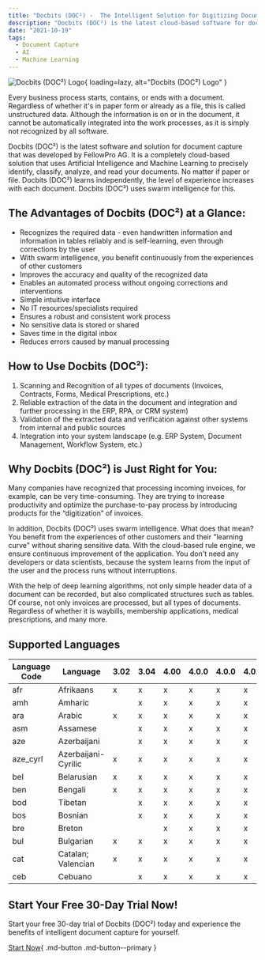 ```yaml
---
title: "Docbits (DOC²) -  The Intelligent Solution for Digitizing Documents"
description: "Docbits (DOC²) is the latest cloud-based software for document capture that uses AI and machine learning to precisely identify, classify, analyze, and read your documents. Start your free 30-day trial now!"
date: "2021-10-19"
tags:
  - Document Capture
  - AI
  - Machine Learning
---
```




![Docbits (DOC²) Logo](/_images/docbits/doc2-1024x415.png){ loading=lazy, alt="Docbits (DOC²) Logo" }

Every business process starts, contains, or ends with a document. Regardless of whether it's in paper form or already as a file, this is called unstructured data. Although the information is on or in the document, it cannot be automatically integrated into the work processes, as it is simply not recognized by all software.

Docbits (DOC²) is the latest software and solution for document capture that was developed by FellowPro AG. It is a completely cloud-based solution that uses Artificial Intelligence and Machine Learning to precisely identify, classify, analyze, and read your documents. No matter if paper or file. Docbits (DOC²) learns independently, the level of experience increases with each document. Docbits (DOC²) uses swarm intelligence for this.

## The Advantages of Docbits (DOC²) at a Glance:

* Recognizes the required data - even handwritten information and information in tables reliably and is self-learning, even through corrections by the user
* With swarm intelligence, you benefit continuously from the experiences of other customers
* Improves the accuracy and quality of the recognized data
* Enables an automated process without ongoing corrections and interventions
* Simple intuitive interface
* No IT resources/specialists required
* Ensures a robust and consistent work process
* No sensitive data is stored or shared
* Saves time in the digital inbox
* Reduces errors caused by manual processing

## How to Use Docbits (DOC²):

1. Scanning and Recognition of all types of documents (Invoices, Contracts, Forms, Medical Prescriptions, etc.)
2. Reliable extraction of the data in the document and integration and further processing in the ERP, RPA, or CRM system)
3. Validation of the extracted data and verification against other systems from internal and public sources
4. Integration into your system landscape (e.g. ERP System, Document Management, Workflow System, etc.)

## Why Docbits (DOC²) is Just Right for You:

Many companies have recognized that processing incoming invoices, for example, can be very time-consuming. They are trying to increase productivity and optimize the purchase-to-pay process by introducing products for the “digitization” of invoices.

In addition, Docbits (DOC²) uses swarm intelligence. What does that mean? You benefit from the experiences of other customers and their "learning curve" without sharing sensitive data. With the cloud-based rule engine, we ensure continuous improvement of the application. You don't need any developers or data scientists, because the system learns from the input of the user and the process runs without interruptions.

With the help of deep learning algorithms, not only simple header data of a document can be recorded, but also complicated structures such as tables. Of course, not only invoices are processed, but all types of documents. Regardless of whether it is waybills, membership applications, medical prescriptions, and many more.

## Supported Languages

| Language Code | Language            | 3.02 | 3.04 | 4.00 | 4.0.0 | 4.0.0 | 4.0.0 |
|---------------|---------------------|------|------|------|-------|-------|-------|
| afr           | Afrikaans           | x    | x    | x    | x     | x     | x     |
| amh           | Amharic             |      | x    | x    | x     | x     | x     |
| ara           | Arabic              | x    | x    | x    | x     | x     | x     |
| asm           | Assamese            |      | x    | x    | x     | x     | x     |
| aze           | Azerbaijani         |      | x    | x    | x     | x     | x     |
| aze_cyrl      | Azerbaijani-Cyrilic | x    | x    | x    | x     | x     | x     |
| bel           | Belarusian          | x    | x    | x    | x     | x     | x     |
| ben           | Bengali             | x    | x    | x    | x     | x     | x     |
| bod           | Tibetan             |      | x    | x    | x     | x     | x     |
| bos           | Bosnian             |      | x    | x    | x     | x     | x     |
| bre           | Breton              |      |      | x    | x     | x     | x     |
| bul           | Bulgarian           | x    | x    | x    | x     | x     | x     |
| cat           | Catalan; Valencian  | x    | x    | x    | x     | x     | x     |
| ceb           | Cebuano             |      | x    | x    | x     | x     | x     |


## Start Your Free 30-Day Trial Now!

Start your free 30-day trial of Docbits (DOC²) today and experience the benefits of intelligent document capture for yourself.

[Start Now](https://polydocs.io/free-trial/){ .md-button .md-button--primary }
